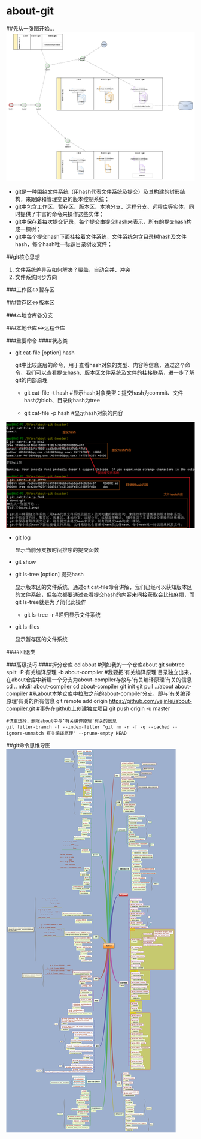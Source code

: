 # about-git
##先从一张图开始...
![git](doc/git.png)

- git是一种围绕文件系统（用hash代表文件系统及提交）及其构建的树形结构，来跟踪和管理变更的版本控制系统；
- git中包含工作区、暂存区、版本区、本地分支、远程分支、远程库等实体，同时提供了丰富的命令来操作这些实体；
- git中保存着每次提交记录，每个提交由提交hash来表示，所有的提交hash构成一棵树；
- git中每个提交hash下面挂接着文件系统，文件系统包含目录树hash及文件hash，每个hash唯一标识目录树及文件；

##git核心思想
1. 文件系统差异及如何解决？覆盖，自动合并、冲突
2. 文件系统同步方向

###工作区<->暂存区

###暂存区<->版本区

###本地仓库各分支

###本地仓库<->远程仓库

###重要命令
####状态类
- git cat-file [option] hash
	
	git中比较底层的命令，用于查看hash对象的类型、内容等信息，通过这个命令，我们可以查看提交hash、版本区文件系统及文件的挂接联系，进一步了解git的内部原理
	
	- git cat-file -t hash #显示hash对象类型：提交hash为commit、文件hash为blob、目录树hash为tree
	
	- git cat-file -p hash #显示hash对象的内容
	
![git](doc/git-cat-file.PNG) 

- git log
	
	显示当前分支按时间排序的提交函数	

- git show

- git ls-tree [option] 提交hash

	显示版本区的文件系统，通过git cat-file命令讲解，我们已经可以获知版本区的文件系统，但每次都要通过查看提交hash的内容来间接获取会比较麻烦，而git ls-tree就是为了简化此操作
	
	- git ls-tree -r #递归显示文件系统

- git ls-files

	显示暂存区的文件系统

####回退类

###高级技巧
####拆分仓库
	cd about  #例如我的一个仓库about
	git subtree split -P 有关编译原理 -b about-compiler #我要把‘有关编译原理’目录独立出来，在about仓库中新建一个分支为about-compiler存放与‘有关编译原理’有关的信息
	cd ..
	mkdir about-compiler
	cd about-compiler
	git init
	git pull ../about about-compiler #从about本地仓库中拉取之前的about-compiler分支，即与‘有关编译原理’有关的所有信息
	git remote add origin https://github.com/yejinlei/about-compiler.git   #事先在github上创建独立项目
	git push origin -u master

	#慎重选择，删除about中与‘有关编译原理’有关的信息
	git filter-branch -f --index-filter "git rm -r -f -q --cached --ignore-unmatch 有关编译原理" --prune-empty HEAD

##git命令思维导图
![git command](doc/有关Git.png)
